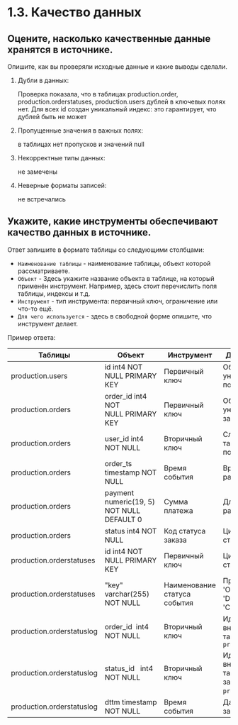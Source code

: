 # 1.3. Качество данных

## Оцените, насколько качественные данные хранятся в источнике.

Опишите, как вы проверяли исходные данные и какие выводы сделали.

1. Дубли в данных:

   Проверка показала, что в таблицах production.order, production.orderstatuses, production.users дублей в ключевых полях нет. Для всех id создан уникальный индекс: это гарантирует, что дублей быть не может
2. Пропущенные значения в важных полях:

   в таблицах нет пропусков и значений null
3. Некорректные типы данных:

   не замечены
4. Неверные форматы записей:

   не встречались

## Укажите, какие инструменты обеспечивают качество данных в источнике.

Ответ запишите в формате таблицы со следующими столбцами:

- `Наименование таблицы` - наименование таблицы, объект которой рассматриваете.
- `Объект` - Здесь укажите название объекта в таблице, на который применён инструмент. Например, здесь стоит перечислить поля таблицы, индексы и т.д.
- `Инструмент` - тип инструмента: первичный ключ, ограничение или что-то ещё.
- `Для чего используется` - здесь в свободной форме опишите, что инструмент делает.

Пример ответа:

| Таблицы            | Объект                              | Инструмент                                        | Для чего используется                                                                                                             |
| ------------------------- | ----------------------------------------- | ----------------------------------------------------------- | ---------------------------------------------------------------------------------------------------------------------------------------------------- |
| production.users          | id int4 NOT NULL PRIMARY KEY              | Первичный ключ                                 | Обеспечивает уникальность записей о пользователях                                                       |
| production.orders         | order_id int4 NOT NULL PRIMARY KEY       | Первичный ключ                                 | Обеспечивает уникальность записей о заказах                                                                   |
| production.orders         | user_id int4 NOT NULL                     | Вторичный ключ                                 | Служит для связи с таблицами по пользователям                                                                 |
| production.orders         | order_ts timestamp NOT NULL               | Время события                                   | Время события для расчета recency                                                                                             |
| production.orders         | payment numeric(19, 5) NOT NULL DEFAULT 0 | Сумма платежа                                   | Для расчета monetary_value                                                                                                                |
| production.orders         | status int4 NOT NULL                      | Код статуса заказа                          | Цифровое значение кода статуса заказа от 1 - 5                                                                    |
| production.orderstatuses  | id int4 NOT NULL PRIMARY KEY             | Первичный ключ                                 | Цифровое значение кода статуса заказа от 1 - 5                                                                    |
| production.orderstatuses  | "key" varchar(255) NOT NULL               | Наименование статуса<br />события | Принимает значения:  'Open', 'Cooking', 'Delivering',<br />'Closed', 'Cancelled'                                                  |
| production.orderstatuslog | order_id  int4 NOT NULL                 | Вторичный ключ                                 | Идентификатор заказа, внешний ключ на таблицу `production.Orders`                                           |
| production.orderstatuslog | status_id   int4 NOT NULL              | Вторичный ключ                                 | Идентификатор статуса, внешний ключ на таблицу статусов заказов `production.OrderStatuses`, |
| production.orderstatuslog | dttm timestamp NOT NULL                  | Время события                                   | Дата и время получения заказом статуса                                                                             |
